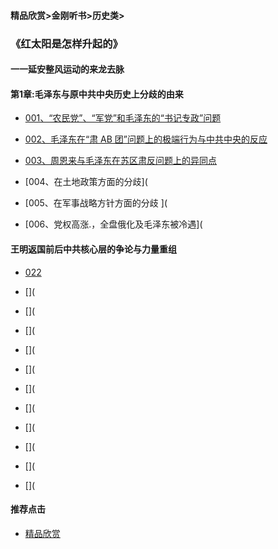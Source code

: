 #### 精品欣赏>金刚听书>历史类>
### 《红太阳是怎样升起的》
#### 一一延安整风运动的来龙去脉
#### 第1章:毛泽东与原中共中央历史上分歧的由来




- [001、“农民党”、“军党”和毛泽东的“书记专政”问题](https://m.dw.com/zh/sun-001-mp3-stereo/av-16044134)

- [002、毛泽东在“肃 AB 团”问题上的极端行为与中共中央的反应 ](https://m.dw.com/zh/sun-002-mp3-stereo/av-16050326)

- [003、周恩来与毛泽东在苏区肃反问题上的异同点 ](https://m.dw.com/zh/sun-003-mp3-stereo/av-16053636)

- [004、在土地政策方面的分歧](

- [005、在军事战略方针方面的分歧 ](

- [006、党权高涨.，全盘俄化及毛泽东被冷遇](


#### 王明返国前后中共核心层的争论与力量重组
- [022](https://m.dw.com/zh/sun-022-mp3-stereo/av-16131068)

- [](
- [](
- [](
- [](
- [](
- [](
- [](
- [](
- [](
- [](
- [](






#### 推荐点击
- [精品欣赏](https://summer200.github.io/content/main)

